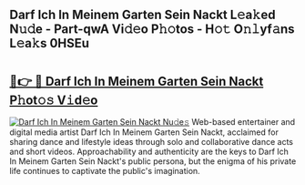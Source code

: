 ## Darf Ich In Meinem Garten Sein Nackt L𝚎a𝚔ed N𝚞𝚍e - Part-qwA Vi𝚍𝚎o P𝚑𝚘tos - H𝚘𝚝 O𝚗𝚕yf𝚊ns L𝚎a𝚔s 0HSEu

# <h2><a href="http://kfeajz.oniu.top/?m=Darf+Ich+In+Meinem+Garten+Sein+Nackt">🔗👉 🔴 Darf Ich In Meinem Garten Sein Nackt P𝚑ot𝚘𝚜 V𝚒d𝚎o</a></h2>

[![Darf Ich In Meinem Garten Sein Nackt Nu𝚍e𝚜](https://i.imgur.com/0qMVB7G.gif)](http://kfeajz.oniu.top/?m=Darf+Ich+In+Meinem+Garten+Sein+Nackt)
Web-based entertainer and digital media artist Darf Ich In Meinem Garten Sein Nackt, acclaimed for sharing dance and lifestyle ideas through solo and collaborative dance acts and short videos. Approachability and authenticity are the keys to Darf Ich In Meinem Garten Sein Nackt's public persona, but the enigma of his private life continues to captivate the public's imagination.  
